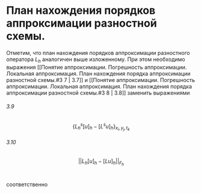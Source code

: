 # План нахождения порядков аппроксимации разностной схемы.

Отметим, что план нахождения порядков аппроксимации разностного оператора $L_{h}$ аналогичен выше изложенному. При этом необходимо выражения [[Понятие аппроксимации. Погрешность аппроксимации. Локальная аппроксимация. План нахождения порядка аппроксимации разностной схемы.#3 7 | 3.7]] и [[Понятие аппроксимации. Погрешность аппроксимации. Локальная аппроксимация. План нахождения порядка аппроксимации разностной схемы.#3 8 | 3.8]] заменить выражениями
###### 3.9
$$
\left\{ L_{h}^s[u]_{h}-[L^su]_{h} \right\}_{x_{i},y_{j},t_{k}} 
$$
###### 3.10
$$
\left| \left| L_{h} [u]_{h}-[Lu]_{h}\right|  \right|_{F_{h}} 
$$
# 
соответственно